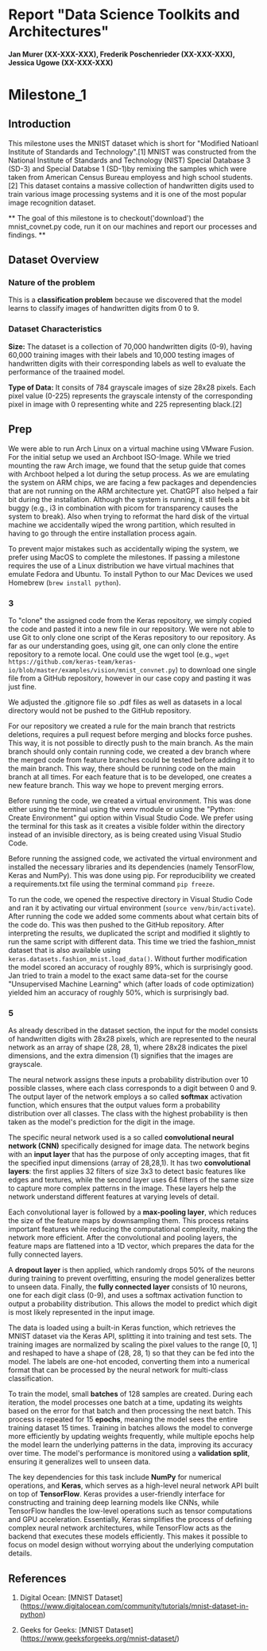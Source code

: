 # Report "Data Science Toolkits and Architectures"
#### Jan Murer (XX-XXX-XXX), Frederik Poschenrieder (XX-XXX-XXX), Jessica Ugowe (XX-XXX-XXX)


# Milestone_1 

## Introduction
This milestone uses the MNIST dataset which is short for "Modified Natioanl Institute of Standards and Technology".[1] MNIST was constructed from the National Institute of Standards and Technology (NIST) Special Database 3 (SD-3) and Special Databse 1 (SD-1)by remixing the samples which were taken from American Census Bureau employess and high school students.[2] This dataset contains a massive collection of handwritten digits used to train various image processing systems and it is one of the most popular image recognition dataset.

** The goal of this milestone is to checkout('download') the mnist_covnet.py code, run it on our machines and report our processes and findings. **

## Dataset Overview

### Nature of the problem
This is a **classification problem** because we discovered that the model learns to classify images of handwritten digits from 0 to 9.

### Dataset Characteristics
**Size:** The dataset is a collection of 70,000 handwritten digits (0-9), having 60,000 training images with their labels and 10,000 testing images of handwritten digits with their corresponding labels as well to evaluate the performance of the traained model.

**Type of Data:** It consits of 784 grayscale images of size 28x28 pixels. Each pixel value (0-225) represents the grayscale intensty of the corresponding pixel in image with 0 representing white and 225 representing black.[2]



## Prep

We were able to run Arch Linux on a virtual machine using VMware Fusion. For the initial setup we used an Archboot ISO-Image. While we tried mounting the raw Arch image, we found that the setup guide that comes with Archboot helped a lot during the setup process. As we are emulating the system on ARM chips, we are facing a few packages and dependencies that are not running on the ARM architecture yet. ChatGPT also helped a fair bit during the installation. Although the system is running, it still feels a bit buggy (e.g., i3 in combination with picom for transparency causes the system to break). Also when trying to reformat the hard disk of the virtual machine we accidentally wiped the wrong partition, which resulted in having to go through the entire installation process again. 

To prevent major mistakes such as accidentally wiping the system, we prefer using MacOS to complete the milestones. If passing a milestone requires the use of a Linux distribution we have virtual machines that emulate Fedora and Ubuntu. 
To install Python to our Mac Devices we used Homebrew (`brew install python`).

### 3
To "clone" the assigned code from the Keras repository, we simply copied the code and pasted it into a new file in our repository. We were not able to use Git to only clone one script of the Keras repository to our repository. As far as our understanding goes, using git, one can only clone the entire repository to a remote local. One could use the wget tool (e.g., `wget https://github.com/keras-team/keras-io/blob/master/examples/vision/mnist_convnet.py`) to download one single file from a GitHub repository, however in our case copy and pasting it was just fine.

We adjusted the .gitignore file so .pdf files as well as datasets in a local directory would not be pushed to the GitHub repository. 

For our repository we created a rule for the main branch that restricts deletions, requires a pull request before merging and blocks force pushes. This way, it is not possible to directly push to the main branch. As the main branch should only contain running code, we created a dev branch where the merged code from feature branches could be tested before adding it to the main branch. This way, there should be running code on the main branch at all times. For each feature that is to be developed, one creates a new feature branch. This way we hope to prevent merging errors. 

Before running the code, we created a virtual environment. This was done either using the terminal using the venv module or using the "Python: Create Environment" gui option within Visual Studio Code. We prefer using the terminal for this task as it creates a visible folder within the directory instead of an invisible directory, as is being created using Visual Studio Code. 

Before running the assigned code, we activated the virtual environment and installed the necessary libraries and its dependencies (namely TensorFlow, Keras and NumPy). This was done using pip. For reproducibility we created a requirements.txt file using the terminal command `pip freeze`. 

To run the code, we opened the respective directory in Visual Studio Code and ran it by activating our virtual environment (`source venv/bin/activate`). After running the code we added some comments about what certain bits of the code do. This was then pushed to the GitHub repository. After interpreting the results, we duplicated the script and modified it slightly to run the same script with different data. This time we tried the fashion_mnist dataset that is also available using `keras.datasets.fashion_mnist.load_data()`. Without further modification the model scored an accuracy of roughly 89%, which is surprisingly good. Jan tried to train a model to the exact same data-set for the course "Unsupervised Machine Learning" which (after loads of code optimization) yielded him an accuracy of roughly 50%, which is surprisingly bad. 

### 5

As already described in the dataset section, the input for the model consists of handwritten digits with 28x28 pixels, which are represented to the neural network as an array of shape (28, 28, 1), where 28x28 indicates the pixel dimensions, and the extra dimension (1) signifies that the images are grayscale. 

The neural network assigns these inputs a probability distribution over 10 possible classes, where each class corresponds to a digit between 0 and 9. The output layer of the network employs a so called **softmax** activation function, which ensures that the output values form a probability distribution over all classes. The class with the highest probability is then taken as the model's prediction for the digit in the image.

The specific neural network used is a so called **convolutional neural network (CNN)** specifically designed for image data. The network begins with an **input layer** that has the purpose of only accepting images, that fit the specified input dimensions (array of 28,28,1). It has two **convolutional layers**: the first applies 32 filters of size 3x3 to detect basic features like edges and textures, while the second layer uses 64 filters of the same size to capture more complex patterns in the image. These layers help the network understand different features at varying levels of detail.

Each convolutional layer is followed by a **max-pooling layer**, which reduces the size of the feature maps by downsampling them. This process retains important features while reducing the computational complexity, making the network more efficient. After the convolutional and pooling layers, the feature maps are flattened into a 1D vector, which prepares the data for the fully connected layers.

A **dropout layer** is then applied, which randomly drops 50% of the neurons during training to prevent overfitting, ensuring the model generalizes better to unseen data. Finally, the **fully connected layer** consists of 10 neurons, one for each digit class (0-9), and uses a softmax activation function to output a probability distribution. This allows the model to predict which digit is most likely represented in the input image.

The data is loaded using a built-in Keras function, which retrieves the MNIST dataset via the Keras API, splitting it into training and test sets. The training images are normalized by scaling the pixel values to the range [0, 1] and reshaped to have a shape of (28, 28, 1) so that they can be fed into the model. The labels are one-hot encoded, converting them into a numerical format that can be processed by the neural network for multi-class classification. 

To train the model, small **batches** of 128 samples are created. During each iteration, the model processes one batch at a time, updating its weights based on the error for that batch and then processing the next batch. This process is repeated for 15 **epochs**, meaning the model sees the entire training dataset 15 times. Training in batches allows the model to converge more efficiently by updating weights frequently, while multiple epochs help the model learn the underlying patterns in the data, improving its accuracy over time. The model's performance is monitored using a **validation split**, ensuring it generalizes well to unseen data.

The key dependencies for this task include **NumPy** for numerical operations, and **Keras**, which serves as a high-level neural network API built on top of **TensorFlow**. Keras provides a user-friendly interface for constructing and training deep learning models like CNNs, while TensorFlow handles the low-level operations such as tensor computations and GPU acceleration. Essentially, Keras simplifies the process of defining complex neural network architectures, while TensorFlow acts as the backend that executes these models efficiently. This makes it possible to focus on model design without worrying about the underlying computation details.


## References

1. Digital Ocean: [MNIST Dataset] (https://www.digitalocean.com/community/tutorials/mnist-dataset-in-python)

2. Geeks for Geeks: [MNIST Dataset] (https://www.geeksforgeeks.org/mnist-dataset/)



